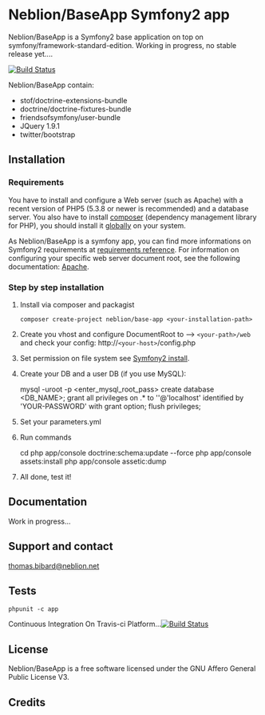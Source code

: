 Neblion/BaseApp Symfony2 app
============================

Neblion/BaseApp is a Symfony2 base application on top on symfony/framework-standard-edition.
Working in progress, no stable release yet....

[![Build Status](https://secure.travis-ci.org/Neblion/scrum.png)](http://travis-ci.org/Neblion/base-app)

Neblion/BaseApp contain:
- stof/doctrine-extensions-bundle
- doctrine/doctrine-fixtures-bundle
- friendsofsymfony/user-bundle
- JQuery 1.9.1
- twitter/bootstrap

Installation
------------
### Requirements
You have to install and configure a Web server (such as Apache) with a recent 
version of PHP5 (5.3.8 or newer is recommended) and a database server.
You also have to install [composer](http://getcomposer.org/) (dependency management library for PHP), 
you should install it [globally](http://getcomposer.org/doc/00-intro.md#globally) on your system.

As Neblion/BaseApp is a symfony app, you can find more informations on Symfony2 
requirements at [requirements reference](http://symfony.com/doc/current/reference/requirements.html "Symfony2 requirements reference").
For information on configuring your specific web server document root, 
see the following documentation: [Apache](http://httpd.apache.org/docs/current/mod/core.html#documentroot).

### Step by step installation
1.  Install via composer and packagist

        composer create-project neblion/base-app <your-installation-path>

2.   Create you vhost and configure DocumentRoot to --> `<your-path>/web` and check your config: http://`<your-host>`/config.php

3.   Set permission on file system see [Symfony2 install](http://symfony.com/doc/current/book/installation.html#configuration-and-setup).

4.   Create your DB and a user DB (if you use MySQL):

        mysql -uroot -p
        <enter_mysql_root_pass>
        create database <DB_NAME>;
        grant all privileges on <DB-NAME>.* to '<YOUR-USERNAME>'@'localhost' identified by 'YOUR-PASSWORD' with grant option;
        flush privileges;

5.   Set your parameters.yml

6.   Run commands

        cd <your-installation-path>
        php app/console doctrine:schema:update --force
        php app/console assets:install
        php app/console assetic:dump

7.  All done, test it!
    
Documentation
-------------
Work in progress...

Support and contact
-------------------
thomas.bibard@neblion.net

Tests
-----
    phpunit -c app

Continuous Integration On Travis-ci Platform...[![Build Status](https://secure.travis-ci.org/Neblion/scrum.png)](http://travis-ci.org/Neblion/base-app)

License
-------
Neblion/BaseApp is a free software licensed under the GNU Affero General Public License V3.


Credits
-------
